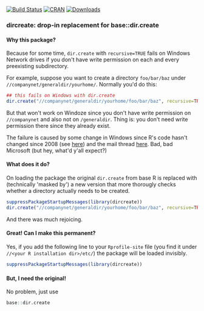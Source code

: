 [![Build Status](https://travis-ci.org/markvanderloo/dircreate.svg?branch=master)](https://travis-ci.org/markvanderloo/dircreate)
[![CRAN](http://www.r-pkg.org/badges/version/dircreate)](http://cran.r-project.org/package=dircreate/)
[![Downloads](http://cranlogs.r-pkg.org/badges/dircreate)](http://www.r-pkg.org/pkg/dircreate) 

### dircreate: drop-in replacement for base::dir.create

#### Why this package?

Because for some time, `dir.create` with `recursive=TRUE` fails on Windows
Network drives if you don't have write permission on each and every preexisting
subdirectory. 

For example, suppose you want to create a directory `foo/bar/baz` under
`//companynet/generaldir/yourhome/`. Normally you'd do this:

```r
## this fails on Windows with dir.create
dir.create("//companynet/generaldir/yourhome/foo/bar/baz", recursive=TRUE)
```

But that won't work on Windoze since you don't have write permission on
`//companynet` and also not on `/generaldir`. Thing is: you don't need write
permission there since they already exist. 



The failure is caused by some change in Windows since R's code hasn't changed
since 2008 (see
[here](https://bugs.r-project.org/bugzilla/show_bug.cgi?id=17159)) and the mail
thread
[here](http://r.789695.n4.nabble.com/Recursive-dir-create-on-Windows-shares-td4725108.html). Bad, bad Microsoft (but hey, what'd y'all expect?) 



#### What does it do?
On loading the package the original `dir.create` from base R is replaced
with (technically 'masked by') a new version that more thorougly checks
whether a directory actually needs to be created.

```r
suppressPackageStartupMessages(library(dircreate))
dir.create("//companynet/generaldir/yourhome/foo/bar/baz", recursive=TRUE)
```

And there was much rejoicing.


#### Great! Can I make this permanent?
Yes, if you add the following line to your `Rprofile-site` file (you find it
under `//<your R installation dir>/etc/`) the package will be loaded invisibly.

```r
suppressPackageStartupMessages(library(dircreate))
```

#### But, I need the original!
No problem, just use

```r
base::dir.create
```








